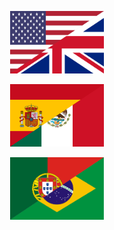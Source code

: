 <!-- markdownlint-disable -->

<p align="center">
  <a href="https://github.com/Mestre-Tramador/.github/blob/main/SUPPORT.EN.md">
    <img
      src="https://raw.githubusercontent.com/Mestre-Tramador/.github/refs/heads/main/assets/en.svg"
      alt="English"
      width="150"
      height="100"
    />
  </a>
</p>

<p align="center">
  <a href="https://github.com/Mestre-Tramador/.github/blob/main/README.ES.md">
    <img
      src="https://raw.githubusercontent.com/Mestre-Tramador/.github/refs/heads/main/assets/es.svg"
      alt="Spanish"
      width="150"
      height="100"
    />
  </a>
</p>

<p align="center">
  <a href="https://github.com/Mestre-Tramador/.github/blob/main/README.PT.md">
    <img
      src="https://raw.githubusercontent.com/Mestre-Tramador/.github/refs/heads/main/assets/pt.svg"
      alt="Português"
      width="150"
      height="100"
    />
  </a>
</p>
